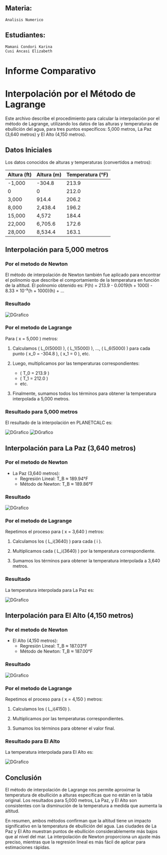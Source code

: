 ## Materia: 
    Analisis Numerico
## Estudiantes:
    Mamani Condori Karina
    Cusi Ancasi Elizabeth

# Informe Comparativo
# Interpolación por el Método de Lagrange

Este archivo describe el procedimiento para calcular la interpolación por el método de Lagrange, utilizando los datos de las alturas y temperaturas de ebullición del agua, para tres puntos específicos: 5,000 metros, La Paz (3,640 metros) y El Alto (4,150 metros).

## Datos Iniciales
Los datos conocidos de alturas y temperaturas (convertidos a metros):

| Altura (ft) | Altura (m) | Temperatura (°F) |
|-------------|-------------|------------------|
| -1,000      | -304.8      | 213.9            |
| 0           | 0           | 212.0            |
| 3,000       | 914.4       | 206.2            |
| 8,000       | 2,438.4     | 196.2            |
| 15,000      | 4,572       | 184.4            |
| 22,000      | 6,705.6     | 172.6            |
| 28,000      | 8,534.4     | 163.1            |

## Interpolación para 5,000 metros
### Por el metodo de Newton
El método de interpolación de Newton también fue aplicado para encontrar el polinomio que describe el comportamiento de la temperatura en función de la altitud. El polinomio obtenido es:
P(h) = 213.9 - 0.0019(h + 1000) - 8.33 × 10⁻⁹(h + 1000)(h) + ...
### Resultado

![DGrafico](img/Newton.png)

### Por el metodo de Lagrange

Para \( x = 5,000 \) metros:

1. Calculamos \( L_0(5000) \), \( L_1(5000) \), ..., \( L_6(5000) \) para cada punto \( x_0 = -304.8 \), \( x_1 = 0 \), etc.

2. Luego, multiplicamos por las temperaturas correspondientes:
   - \( T_0 = 213.9 \)
   - \( T_1 = 212.0 \)
   - etc.

3. Finalmente, sumamos todos los términos para obtener la temperatura interpolada a 5,000 metros.

### Resultado para 5,000 metros

El resultado de la interpolación en PLANETCALC es:

![DGrafico](img/Lagrange.png)
![DGrafico](img/Grafico.png)

## Interpolación para La Paz (3,640 metros)

### Por el metodo de Newton

- La Paz (3,640 metros):
   - Regresión Lineal: T_B ≈ 189.94°F
   - Método de Newton: T_B ≈ 189.86°F

### Resultado

![DGrafico](img/Newton_Lapaz.png)

### Por el metodo de Lagrange

Repetimos el proceso para \( x = 3,640 \) metros:

1. Calculamos los \( L_i(3640) \) para cada \( i \).

2. Multiplicamos cada \( L_i(3640) \) por la temperatura correspondiente.

3. Sumamos los términos para obtener la temperatura interpolada a 3,640 metros.

### Resultado

La temperatura interpolada para La Paz es:

![DGrafico](img/Lagrange_Lapaz.png)

## Interpolación para El Alto (4,150 metros)

### Por el metodo de Newton

- El Alto (4,150 metros):
   - Regresión Lineal: T_B ≈ 187.03°F
   - Método de Newton: T_B ≈ 187.00°F

### Resultado

![DGrafico](img/Newton_Elalto.png)

### Por el metodo de Lagrange

Repetimos el proceso para \( x = 4,150 \) metros:

1. Calculamos los \( L_i(4150) \).

2. Multiplicamos por las temperaturas correspondientes.

3. Sumamos los términos para obtener el valor final.

### Resultado para El Alto

La temperatura interpolada para El Alto es:

![DGrafico](img/Lagrange_Elalto.png)

## Conclusión

El método de interpolación de Lagrange nos permite aproximar la temperatura de ebullición a alturas específicas que no están en la tabla original. Los resultados para 5,000 metros, La Paz, y El Alto son consistentes con la disminución de la temperatura a medida que aumenta la altitud.

En resumen, ambos métodos confirman que la altitud tiene un impacto significativo en la temperatura de ebullición del agua. Las ciudades de La Paz y El Alto muestran puntos de ebullición considerablemente más bajos que al nivel del mar. La interpolación de Newton proporciona un ajuste más preciso, mientras que la regresión lineal es más fácil de aplicar para estimaciones rápidas.
